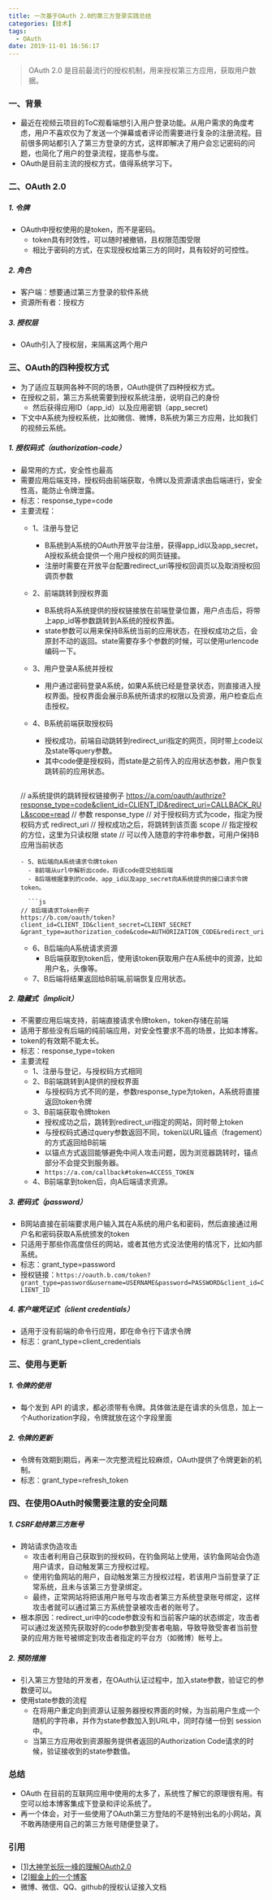 ```yaml
---
title: 一次基于OAuth 2.0的第三方登录实践总结
categories: [技术]
tags:
  - OAuth
date: 2019-11-01 16:56:17
---
```


> OAuth 2.0 是目前最流行的授权机制，用来授权第三方应用，获取用户数据。


### 一、背景
- 最近在视频云项目的ToC观看端想引入用户登录功能。从用户需求的角度考虑，用户不喜欢仅为了发送一个弹幕或者评论而需要进行复杂的注册流程。目前很多网站都引入了第三方登录的方式，这样即解决了用户会忘记密码的问题，也简化了用户的登录流程，提高参与度。
- OAuth是目前主流的授权方式，值得系统学习下。

### 二、OAuth 2.0
##### 1. 令牌
- OAuth中授权使用的是token，而不是密码。
  - token具有时效性，可以随时被撤销，且权限范围受限
  - 相比于密码的方式，在实现授权给第三方的同时，具有较好的可控性。

##### 2. 角色
- 客户端：想要通过第三方登录的软件系统
- 资源所有者：授权方

##### 3. 授权层
- OAuth引入了授权层，来隔离这两个用户

### 三、OAuth的四种授权方式
- 为了适应互联网各种不同的场景，OAuth提供了四种授权方式。
- 在授权之前，第三方系统需要到授权系统注册，说明自己的身份
  - 然后获得应用ID（app_id）以及应用密钥（app_secret)
- 下文中A系统为授权系统，比如微信、微博，B系统为第三方应用，比如我们的视频云系统。

##### 1. 授权码式（authorization-code）

- 最常用的方式，安全性也最高
- 需要应用后端支持，授权码由前端获取，令牌以及资源请求由后端进行，安全性高，能防止令牌泄露。
- 标志：response_type=code
- 主要流程：
  - 1、注册与登记
    - B系统到A系统的OAuth开放平台注册，获得app_id以及app_secret，A授权系统会提供一个用户授权的网页链接。
    - 注册时需要在开放平台配置redirect_uri等授权回调页以及取消授权回调页参数
  - 2、前端跳转到授权界面
    - B系统将A系统提供的授权链接放在前端登录位置，用户点击后，将带上app_id等参数跳转到A系统的授权界面。
    - state参数可以用来保持B系统当前的应用状态，在授权成功之后，会原封不动的返回。state需要存多个参数的时候，可以使用urlencode编码一下。
  - 3、用户登录A系统并授权
    - 用户通过密码登录A系统，如果A系统已经是登录状态，则直接进入授权界面。授权界面会展示B系统所请求的权限以及资源，用户检查后点击授权。
  - 4、B系统前端获取授权码
    - 授权成功，前端自动跳转到redirect_uri指定的网页，同时带上code以及state等query参数。
    - 其中code便是授权码，而state是之前传入的应用状态参数，用户恢复跳转前的应用状态。
  
    ```js
  // a系统提供的跳转授权链接例子
  https://a.com/oauth/authrize?response_type=code&client_id=CLIENT_ID&redirect_uri=CALLBACK_RUL&scope=read
  // 参数
  response_type   // 对于授权码方式为code，指定为授权码方式
  redirect_uri    // 授权成功之后，将跳转到该页面
  scope           // 指定授权的方位，这里为只读权限
  state           // 可以传入随意的字符串参数，可用户保持B应用当前状态
  ```
  - 5、B后端向A系统请求令牌token
    - B前端从url中解析出code，将该code提交给B后端
    - B后端根据拿到的code、app_id以及app_secret向A系统提供的接口请求令牌token。

    ```js
  // B后端请求Token例子  
  https://b.com/oauth/token?client_id=CLIENT_ID&client_secret=CLIENT_SECRET
  &grant_type=authorization_code&code=AUTHORIZATION_CODE&redirect_uri=CALLBACK_URL
    ```
  - 6、B后端向A系统请求资源
    - B后端获取到token后，使用该token获取用户在A系统中的资源，比如用户名，头像等。
  - 7、B后端将结果返回给B前端,前端恢复应用状态。

##### 2. 隐藏式（implicit）
- 不需要应用后端支持，前端直接请求令牌token，token存储在前端
- 适用于那些没有后端的纯前端应用，对安全性要求不高的场景，比如本博客。
- token的有效期不能太长。
- 标志：response_type=token
- 主要流程
  - 1、注册与登记，与授权码方式相同
  - 2、B前端跳转到A提供的授权界面
    - 与授权码方式不同的是，参数response_type为token，A系统将直接返回token令牌
  - 3、B前端获取令牌token
    - 授权成功之后，跳转到redirect_uri指定的网站，同时带上token
    - 与授权码式通过query参数返回不同，token以URL锚点（fragement）的方式返回给B前端
    - 以锚点方式返回能够避免中间人攻击问题，因为浏览器跳转时，锚点部分不会提交到服务器。
    - ```https://a.com/callback#token=ACCESS_TOKEN```
  - 4、B前端拿到token后，向A后端请求资源。

##### 3. 密码式（password）
- B网站直接在前端要求用户输入其在A系统的用户名和密码，然后直接通过用户名和密码获取A系统颁发的token
- 只适用于那些你高度信任的网站，或者其他方式没法使用的情况下，比如内部系统。
- 标志：grant_type=password
- 授权链接：`https://oauth.b.com/token?grant_type=password&username=USERNAME&password=PASSWORD&client_id=CLIENT_ID`

##### 4. 客户端凭证式（client credentials）
- 适用于没有前端的命令行应用，即在命令行下请求令牌
- 标志：grant_type=client_credentials

### 三、使用与更新
##### 1. 令牌的使用
- 每个发到 API 的请求，都必须带有令牌。具体做法是在请求的头信息，加上一个Authorization字段，令牌就放在这个字段里面

##### 2. 令牌的更新
- 令牌有效期到期后，再来一次完整流程比较麻烦，OAuth提供了令牌更新的机制。
- 标志：grant_type=refresh_token

### 四、在使用OAuth时候需要注意的安全问题
##### 1. CSRF劫持第三方账号
- 跨站请求伪造攻击
  - 攻击者利用自己获取到的授权码，在钓鱼网站上使用，该钓鱼网站会伪造用户请求，自动触发第三方授权过程。
  - 使用钓鱼网站的用户，自动触发第三方授权过程，若该用户当前登录了正常系统，且未与该第三方登录绑定。
  - 最终，正常网站将把该用户账号与攻击者第三方系统登录账号绑定，这样攻击者就可以通过第三方系统登录被攻击者的账号了。
- 根本原因：redirect_uri中的code参数没有和当前客户端的状态绑定，攻击者可以通过发送预先获取好的code参数到受害者电脑，导致导致受害者当前登录的应用方账号被绑定到攻击者指定的平台方（如微博）帐号上。

##### 2. 预防措施
- 引入第三方登陆的开发者，在OAuth认证过程中，加入state参数，验证它的参数便可以。
- 使用state参数的流程
  - 在将用户重定向到资源认证服务器授权界面的时候，为当前用户生成一个随机的字符串，并作为state参数加入到URL中，同时存储一份到 session 中。
  - 当第三方应用收到资源服务提供者返回的Authorization Code请求的时候，验证接收到的state参数值。

### 总结
- OAuth 在目前的互联网应用中使用的太多了，系统性了解它的原理很有用。有空可以给本博客集成下登录和评论系统了。
- 再一个体会，对于一些使用了OAuth第三方登陆的不是特别出名的小网站，真不敢再随便用自己的第三方账号随便登录了。

### 引用
- [[1]大神学长阮一峰的理解OAuth2.0](http://www.ruanyifeng.com/blog/2019/04/oauth_design.html)
- [[2]掘金上的一个博客](https://juejin.im/post/5cc81d5451882524f72cd32c)
- 微博、微信、QQ、github的授权认证接入文档